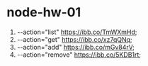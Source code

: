# node-hw-01
1. --action="list" https://ibb.co/TmWXmHd;
2. --action="get" https://ibb.co/xz7qQNq;
3. --action="add" https://ibb.co/mGv84rV;
4. --action="remove" https://ibb.co/5KDB1rt;
